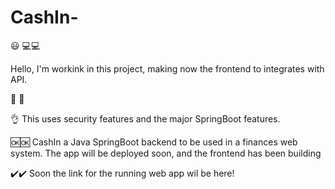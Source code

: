 # CashIn-
 :smiley:
 :computer::computer:
 
Hello, I'm workink in this project, making now the frontend to integrates with API.

:runner: :muscle:

:ok_hand:
This uses security features and the major SpringBoot features. 

:ok::ok:
CashIn a Java SpringBoot backend to be used in a finances web system. 
The app will be deployed soon, and the frontend has been building

:heavy_check_mark::heavy_check_mark:
Soon the link for the running web app wil be here!

